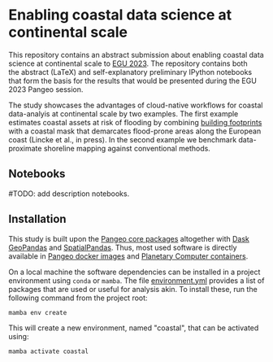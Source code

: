 # Enabling coastal data science at continental scale

This repository contains an abstract submission about enabling coastal data science at
continental scale to [EGU 2023](https://www.egu23.eu/). The repository contains both  
the abstract (LaTeX) and self-explanatory preliminary IPython notebooks that
form the basis for the results that would be presented during the EGU 2023 Pangeo session. 

The study showcases the advantages of cloud-native workflows for coastal data-analyis
at continental scale by two examples. The first example estimates coastal assets at risk
of flooding by combining [building
footprints](https://github.com/microsoft/GlobalMLBuildingFootprints) with a coastal mask
that demarcates flood-prone areas along the European coast (Lincke et al., in press). In
the second example we benchmark data-proximate shoreline mapping against conventional
methods. 

## Notebooks

#TODO: add description notebooks. 

## Installation

This study is built upon the [Pangeo core packages](https://pangeo.io/packages.html)
altogether with [Dask GeoPandas](https://dask-geopandas.readthedocs.io) and
[SpatialPandas](https://github.com/holoviz/spatialpandas). Thus, most used software is
directly available in [Pangeo docker
images](https://github.com/pangeo-data/pangeo-docker-images) and [Planetary Computer
containers](https://github.com/microsoft/planetary-computer-containers). 

On a local machine the software dependencies can be installed in a project environment
using `conda` or `mamba`. The file [environment.yml](./environment.yml) provides a list
of packages that are used or useful for analysis akin. To install these, run the
following command from the project root: 
```bash
mamba env create
```
This will create a new environment, named "coastal", that can be activated using: 
```bash
mamba activate coastal
```

